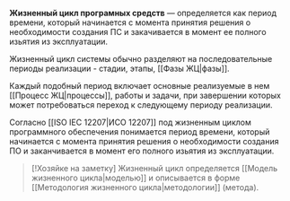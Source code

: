 **Жизненный цикл програмных средств** — определяется как период времени, который начинается с момента принятия решения о необходимости создания ПС и закачивается в момент ее полного изьятия из эксплуатации.

Жизненный цикл системы обычно разделяют на последовательные периоды реализации - стадии, этапы, [[Фазы ЖЦ|фазы]].

Каждый подобный период включает основные реализуемые в нем [[Процесс ЖЦ|процессы]], работы и задачи, при завершении которых может потребоваться переход к следующему периоду реализации.

Согласно [[ISO IEC 12207|ИСО 12207]] под жизненным циклом программного обеспечения понимается период времени, который начинается с момента принятия решения о необходимости создания ПО и заканчивается в момент его полного изьятия из эксплуатации.



> [!Хозяйке на заметку]
> Жизненный цикл определяется [[Модель жизненного цикла|моделью]] и описывается в форме [[Методология жизненного цикла|методологии]] (метода). 



